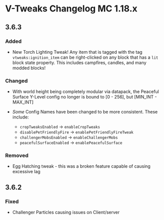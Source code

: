 # V-Tweaks Changelog MC 1.18.x

## 3.6.3

### Added

- New Torch Lighting Tweak! Any item that is tagged with the tag `vtweaks:ignition_item` can be right-clicked on any block that has a `lit` block state property. This includes campfires, candles, and many modded blocks!

### Changed

- With world height being completely modular via datapack, the Peaceful Surface Y-Level config no longer is bound to [0 - 256], but [MIN_INT - MAX_INT]
- _Some_ Config Names have been changed to be more consistent. These include:

  - `cropTweaksEnabled` -> `enableCropTweaks`
  - `disablePetFriendlyFire` -> `enablePetFriendlyFireTweak`
  - `challengerMobsEnabled` -> `enableChallengerMobs`
  - `peacefulSurfaceEnabled` -> `enablePeacefulSurface`

### Removed

- Egg Hatching tweak - this was a broken feature capable of causing excessive lag

## 3.6.2

### Fixed

- Challenger Particles causing issues on Client/server
